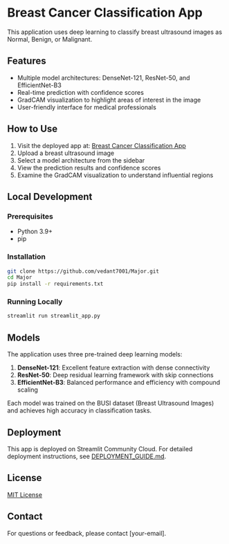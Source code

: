 # Breast Cancer Classification App

This application uses deep learning to classify breast ultrasound images as Normal, Benign, or Malignant.

## Features

- Multiple model architectures: DenseNet-121, ResNet-50, and EfficientNet-B3
- Real-time prediction with confidence scores
- GradCAM visualization to highlight areas of interest in the image
- User-friendly interface for medical professionals

## How to Use

1. Visit the deployed app at: [Breast Cancer Classification App](https://your-username-major.streamlit.app)
2. Upload a breast ultrasound image
3. Select a model architecture from the sidebar
4. View the prediction results and confidence scores
5. Examine the GradCAM visualization to understand influential regions

## Local Development

### Prerequisites
- Python 3.9+
- pip

### Installation
```bash
git clone https://github.com/vedant7001/Major.git
cd Major
pip install -r requirements.txt
```

### Running Locally
```bash
streamlit run streamlit_app.py
```

## Models

The application uses three pre-trained deep learning models:

1. **DenseNet-121**: Excellent feature extraction with dense connectivity
2. **ResNet-50**: Deep residual learning framework with skip connections
3. **EfficientNet-B3**: Balanced performance and efficiency with compound scaling

Each model was trained on the BUSI dataset (Breast Ultrasound Images) and achieves high accuracy in classification tasks.

## Deployment

This app is deployed on Streamlit Community Cloud. For detailed deployment instructions, see [DEPLOYMENT_GUIDE.md](DEPLOYMENT_GUIDE.md).

## License

[MIT License](LICENSE)

## Contact

For questions or feedback, please contact [your-email].